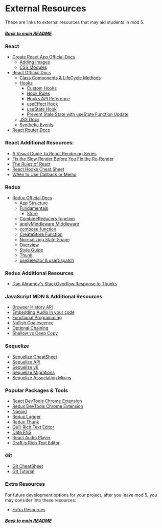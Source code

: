 # External Resources

These are links to external resources that may aid students in mod 5.

##### [Back to main README](../README.md)

### React

- [Create React App Official Docs][cra-docs]
  - [Adding Images][cra-images]
  - [CSS Modules][cra-css-modules]
- [React Official Docs][react-docs]
  - [Class Components & LifeCycle Methods][class-components]
  - [Hooks][react-hooks]
    - [Custom Hooks][custom-hooks]
    - [Hook Rules][react-hook-rules]
    - [Hooks API Reference][hooks-api]
    - [useEffect Hook][react-useeffect]
    - [useState Hook][react-usestate]
    - [Prevent Stale State with useState Function Update][react-function-update]
  - [JSX Docs][react-jsx]
  - [Synthetic Events][synthetic-events]
- [React Router Docs][react-router-docs-v5]
  <!-- Swap this link in when we update content to v6 -->
  <!-- Remove the old relative link when curriculum changes -->
  <!-- - [React Router Docs][react-router-docs-v6] -->

### React Additional Resources:

- [A Visual Guide To React Rendering Series][visual-guide-to-react-rendering]
- [Fix the Slow Render Before You Fix the Re-Render][fix-render]
- [The Rules of React][rules-of-react]
- [React Hooks Cheat Sheet][react-hooks-cheatsheet]
- [When to Use Callback or Memo][when-use-callback-memo]

### Redux

- [Redux Official Docs][redux-docs]
  - [App Structure][redux-app-structure]
  - [Fundamentals][redux-fundamentals]
    - [Store][redux-store]
  - [CombineReducers function][combine-reducers]
  - [applyMiddleware Middleware][applymiddleware]
  - [compose function][compose]
  - [CreateStore Function][createstore]
  - [Normalizing State Shape][normalizing-state-shape]
  - [Overview][redux-overview]
  - [Style Guide][redux-style-guide]
  - [Thunk][redux-thunks]
  - [useSelector & useDispatch][redux-hooks]

### Redux Additional Resources

- [Dan Abramov's StackOverflow Response to Thunks][redux-abramov-article]

### JavaScript MDN & Additional Resources

- [Browser History API][js-browser-history-api]
- [Embedding Audio in your code][js-embed-audio]
- [Functional Programming][js-functional-programming]
- [Nullish Coalescence][js-nullish-coalescence]
- [Optional Chaining][js-optional-chaining]
- [Shallow vs Deep Copy][js-shallow-vs-deep-copy]

### Sequelize

- [Sequelize CheatSheet][sequelize-cheatsheet]
- [Sequelize API][sequelize-api]
- [Sequelize v6][sequelize-v6]
- [Sequelize Migrations][sequelize-migrations]
- [Sequelize Association Mixins][sequelize-association-mixins]

### Popular Packages & Tools

- [React DevTools Chrome Extension][react-dev-tools]
- [Redux DevTools Chrome Extension][redux-dev-tools]
- [Nanoid][nanoid]
- [Redux Logger][redux-logger]
- [Redux Thunk][redux-thunk]
- [Quill Rich Text Editor][quill]
- [Date FNS][date-fns]
- [React Audio Player][audio-player]
- [Draft.js Rich Text Editor][draftjs]

### Git

- [Git CheatSheet][git-cheetsheat]
- [Git Tutorial][git-tutorial]

### Extra Resources

For future development options for your project, after you leave mod 5, you may
consider into these resources:

- [Extra Resources](./extra-resources.md)

##### [Back to main README](../README.md)

<!-- react -->

[cra-docs]: https://create-react-app.dev/docs/getting-started/
[cra-images]: https://create-react-app.dev/docs/adding-images-fonts-and-files
[cra-css-modules]: https://create-react-app.dev/docs/adding-a-css-modules-stylesheet/
[react-docs]: https://reactjs.org/docs/getting-started.html
[react-function-update]: https://reactjs.org/docs/hooks-reference.html#usestate
[react-usestate]: https://reactjs.org/docs/hooks-state.html
[react-useeffect]: https://reactjs.org/docs/hooks-effect.html
[react-jsx]: https://reactjs.org/docs/introducing-jsx.html
[custom-hooks]: https://reactjs.org/docs/hooks-custom.html
[react-hooks]: https://reactjs.org/docs/hooks-intro.html
[react-hook-rules]: https://reactjs.org/docs/hooks-rules.html
[synthetic-events]: https://reactjs.org/docs/events.html
[class-components]: https://reactjs.org/docs/react-component.html
[hooks-api]: https://reactjs.org/docs/hooks-reference.html
[react-router-docs-v5]: https://reactrouter.com/web/guides/quick-start
[react-router-docs-v6]: https://reactrouter.com/docs/en/v6/getting-started/overview

<!-- react additional resources -->

[fix-render]: https://kentcdodds.com/blog/fix-the-slow-render-before-you-fix-the-re-render
[react-hooks-cheatsheet]: https://gist.github.com/jamesurobertson/f87c68f5eb2839e3dee88279aca6054c
[rules-of-react]: https://gist.github.com/sebmarkbage/75f0838967cd003cd7f9ab938eb1958f
[when-use-callback-memo]: https://kentcdodds.com/blog/usememo-and-usecallback
[visual-guide-to-react-rendering]: https://alexsidorenko.com/blog/react-render-always-rerenders/

<!-- redux -->

[redux-docs]: https://redux.js.org/introduction/getting-started
[redux-overview]: https://redux.js.org/tutorials/essentials/part-1-overview-concepts
[redux-app-structure]: https://redux.js.org/tutorials/essentials/part-2-app-structure
[redux-thunks]: https://redux.js.org/tutorials/essentials/part-5-async-logic
[normalize-and-performance]: https://redux.js.org/tutorials/essentials/part-6-performance-normalization
[redux-store]: https://redux.js.org/tutorials/fundamentals/part-4-store
[redux-fundamentals]: https://redux.js.org/tutorials/fundamentals/part-1-overview
[redux-style-guide]: https://redux.js.org/style-guide/style-guide
[redux-hooks]: https://react-redux.js.org/api/hooks
[createstore]: https://redux.js.org/api/createstore
[redux-store]: https://redux.js.org/api/store
[normalizing-state-shape]: https://redux.js.org/usage/structuring-reducers/normalizing-state-shape
[combine-reducers]: https://redux.js.org/api/combinereducers
[applymiddleware]: https://redux.js.org/api/applymiddleware
[compose]: https://redux.js.org/api/compose
[redux-thunk]: https://www.npmjs.com/package/redux-thunk

<!-- redux additional resources -->

[redux-abramov-article]: https://stackoverflow.com/questions/34570758/why-do-we-need-middleware-for-async-flow-in-redux/34599594#34599594

<!-- vanilla js -->

[js-browser-history-api]: https://developer.mozilla.org/en-US/docs/Web/API/History_API
[js-embed-audio]: https://developer.mozilla.org/en-US/docs/Web/HTML/Element/audio
[js-functional-programming]: https://medium.com/javascript-scene/master-the-javascript-interview-what-is-functional-programming-7f218c68b3a0
[js-nullish-coalescence]: https://developer.mozilla.org/en-US/docs/Web/JavaScript/Reference/Operators/Nullish_coalescing_operator
[js-optional-chaining]: https://developer.mozilla.org/en-US/docs/Web/JavaScript/Reference/Operators/Optional_chaining
[js-shallow-vs-deep-copy]: https://javascript.plainenglish.io/shallow-copy-and-deep-copy-in-javascript-a0a04104ab5c

<!-- sequelize -->

[sequelize-api]: https://sequelize.org/master/identifiers.html
[sequelize-v6]: https://sequelize.org/v6/
[sequelize-cheatsheet]: ./assets/sequelize-cheatsheet.pdf
[sequelize-migrations]: https://sequelize.org/master/manual/migrations.html
[sequelize-association-mixins]: https://stackoverflow.com/questions/49467654/what-methods-mixins-sequelize-adds-to-the-models-when-an-association-is-made

<!-- popular tools -->

[date-fns]: https://www.npmjs.com/package/date-fns
[audio-player]: https://www.npmjs.com/package/react-audio-player
[react-dev-tools]: https://chrome.google.com/webstore/detail/react-developer-tools/fmkadmapgofadopljbjfkapdkoienihi?hl=en
[redux-dev-tools]: https://chrome.google.com/webstore/detail/redux-devtools/lmhkpmbekcpmknklioeibfkpmmfibljd?hl=en
[redux-logger]: https://www.npmjs.com/package/redux-logger
[nanoid]: https://www.npmjs.com/package/nanoid
[quill]: https://www.npmjs.com/package/quill
[draftjs]: https://draftjs.org/

<!--  -->

[react-calendar-vs-react-scheduler]: https://www.telerik.com/blogs/react-calendar-vs-react-scheduler-whats-difference-when-use#:~:text=A%20React%20calendar%20component%20is,birth%20or%20employee%20start%20date.&text=So%20a%20calendar%20is%20more,used%20for%20detailed%20schedules%2Fagendas.
[reconciliation-deep-dive]: https://www.velotio.com/engineering-blog/react-fiber-algorithm
[react-rendering-behavior]: https://blog.isquaredsoftware.com/2020/05/blogged-answers-a-mostly-complete-guide-to-react-rendering-behavior/
[context-not-state-management-tool]: https://blog.isquaredsoftware.com/2021/01/context-redux-differences/
[context-not-state-management]: https://blog.isquaredsoftware.com/2021/01/context-redux-differences/
[redux-vs-context-api]: https://daveceddia.com/context-api-vs-redux/

<!-- git links -->

[git-cheetsheat]: ../assets/git-cheetsheat.pdf
[git-tutorial]: https://www.atlassian.com/git/tutorials/setting-up-a-repository
